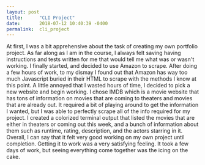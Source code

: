 ```yaml
---
layout: post
title:      "CLI Project"
date:       2018-07-12 10:40:39 -0400
permalink:  cli_project
---
```


   At first, I was a bit apprehensive about the task of creating my own portfolio project.  As far along as I am in the course, I always felt saving having instructions and tests written for me that would tell me what was or wasn't working.  I finally started, and decided to use Amazon to scrape.  After doing a few hours of work, to my dismay I found out that Amazon has way too much Javascript buried in their HTML to scrape with the methods I know at this point.  A little annoyed that I wasted hours of time, I decided to pick a new website and begin working.  I chose IMDB which is a movie website that has tons of information on movies that are coming to theaters and movies that are already out.  It required a bit of playing around to get the information I wanted, but I was able to perfectly scrape all of the info required for my project.  I created a colorized terminal output that listed the movies that are either in theaters or coming out this week, and a bunch of information about them such as runtime, rating, description, and the actors starring in it.  Overall, I can say that it felt very good working on my own project until completion.  Getting it to work was a very satisfying feeling.  It took a few days of work, but seeing everything come together was the icing on the cake.
